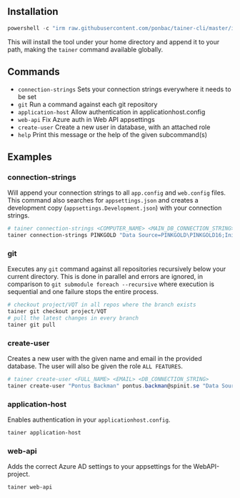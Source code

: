 ## Installation
```powershell
powershell -c "irm raw.githubusercontent.com/ponbac/tainer-cli/master/install.ps1 | iex"
```

This will install the tool under your home directory and append it to your path, making the `tainer` command available globally.

## Commands
- `connection-strings`  Sets your connection strings everywhere it needs to be set
- `git`                 Run a command against each git repository
- `application-host`    Allow authentication in applicationhost.config
- `web-api`             Fix Azure auth in Web API appsettings
- `create-user`         Create a new user in database, with an attached role
- `help`                Print this message or the help of the given subcommand(s)

## Examples
### connection-strings
Will append your connection strings to all `app.config` and `web.config` files. This command also searches for `appsettings.json` and creates a development copy (`appsettings.Development.json`) with your connection strings.
```powershell
# tainer connection-strings <COMPUTER_NAME> <MAIN_DB_CONNECTION_STRING> <SERVICE_BUS_CONNECTION_STRING>
tainer connection-strings PINKGOLD "Data Source=PINKGOLD\PINKGOLD16;Initial Catalog=dbEnvirotainerELOS;Integrated Security=SSPI;" "Data Source=PINKGOLD\PINKGOLD16;Initial Catalog=EnvirotainerNServiceBus;Integrated Security=SSPI;"
```

### git
Executes any `git` command against all repositories recursively below your current directory. This is done in parallel and errors are ignored, in comparison to `git submodule foreach --recursive` where execution is sequential and one failure stops the entire process.
```powershell
# checkout project/VQT in all repos where the branch exists
tainer git checkout project/VQT
# pull the latest changes in every branch
tainer git pull
```

### create-user
Creates a new user with the given name and email in the provided database. The user will also be given the role `ALL FEATURES`.
```powershell
# tainer create-user <FULL_NAME> <EMAIL> <DB_CONNECTION_STRING>
tainer create-user "Pontus Backman" pontus.backman@spinit.se "Data Source=PINKGOLD\PINKGOLD16;Initial Catalog=dbEnvirotainerELOS;Integrated Security=SSPI;"
```

### application-host
Enables authentication in your `applicationhost.config`.
```powershell
tainer application-host
```

### web-api
Adds the correct Azure AD settings to your appsettings for the WebAPI-project.
```powershell
tainer web-api
```
